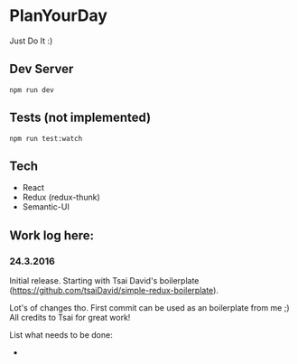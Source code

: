 # PlanYourDay

Just Do It :)

## Dev Server

```
npm run dev
```

## Tests (not implemented)

```
npm run test:watch
```

## Tech

- React
- Redux (redux-thunk)
- Semantic-UI

## Work log here:

### 24.3.2016

Initial release. Starting with Tsai David's boilerplate (https://github.com/tsaiDavid/simple-redux-boilerplate).

Lot's of changes tho. First commit can be used as an boilerplate from me ;) All credits to Tsai for great work!

List what needs to be done:

-
